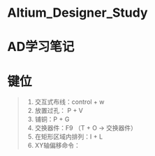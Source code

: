 # Altium_Designer_Study

# AD学习笔记

# 键位

> 1. 交互式布线：control + w
> 2. 放置过孔： P + V
> 3. 铺铜：P + G
> 4. 交换器件：F9 （T + O -> 交换器件）
> 5. 在矩形区域内排列：I + L
> 6. XY轴偏移命令：

